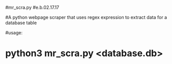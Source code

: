 #mr_scra.py
#e.b.02.17.17

#A python webpage scraper that uses regex expression to extract data for a database table

#usage:
#	python3 mr_scra.py <database.db>
